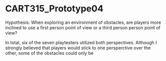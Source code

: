 # CART315_Prototype04
 
Hypothesis: When exploring an environment of obstacles, are players more inclined to use a first person point of view or a third person person point of view? 

In total, six of the seven playtesters utilized both perspectives. Although I strongly believed that players would stick to one persperctive over the other, some of the obstacles could only be 
